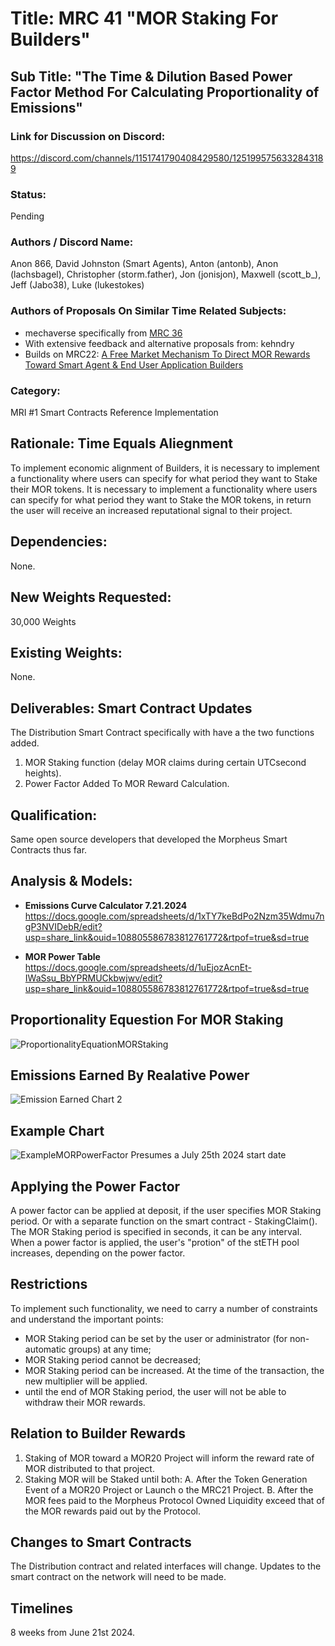 # Title: MRC 41 "MOR Staking For Builders"
## Sub Title: "The Time & Dilution Based Power Factor Method For Calculating Proportionality of Emissions"

### Link for Discussion on Discord: 
https://discord.com/channels/1151741790408429580/1251995756332843189

### Status: 
Pending

### Authors / Discord Name: 
Anon 866, David Johnston (Smart Agents), Anton (antonb), Anon (lachsbagel), Christopher (storm.father), Jon (jonisjon), Maxwell (scott_b_), Jeff (Jabo38), Luke (lukestokes)   
### Authors of Proposals On Similar Time Related Subjects: 
- mechaverse specifically from [MRC 36](/CLOSED/MRC36.md)
- With extensive feedback and alternative proposals from: kehndry
- Builds on MRC22: [A Free Market Mechanism To Direct MOR Rewards Toward Smart Agent & End User Application Builders](https://github.com/MorpheusAIs/MRC/blob/main/IN%20PROGRESS/MRC22.md)

### Category: 
MRI #1 Smart Contracts Reference Implementation

## Rationale: Time Equals Aliegnment
To implement economic alignment of Builders, it is necessary to implement a functionality where users can specify for what period they want to Stake their MOR tokens. It is necessary to implement a functionality where users can specify for what period they want to Stake the MOR tokens, in return the user will receive an increased reputational signal to their project.

## Dependencies: 
None.

## New Weights Requested: 
30,000 Weights

## Existing Weights: 
None.

## Deliverables: Smart Contract Updates 
The Distribution Smart Contract specifically with have a the two functions added.
1. MOR Staking function (delay MOR claims during certain UTCsecond heights).
2. Power Factor Added To MOR Reward Calculation.

## Qualification:
Same open source developers that developed the Morpheus Smart Contracts thus far.

## Analysis & Models:
- **Emissions Curve Calculator 7.21.2024**
https://docs.google.com/spreadsheets/d/1xTY7keBdPo2Nzm35Wdmu7ngP3NVIDebR/edit?usp=share_link&ouid=108805586783812761772&rtpof=true&sd=true

- **MOR Power Table**
https://docs.google.com/spreadsheets/d/1uEjozAcnEt-IWaSsu_BbYPRMUCkbwjwv/edit?usp=share_link&ouid=108805586783812761772&rtpof=true&sd=true

## Proportionality Equestion For MOR Staking
![ProportionalityEquationMORStaking](https://github.com/MorpheusAIs/MRC/assets/1563345/da21a701-60e7-4aba-87c1-dfe9278000bd)

## Emissions Earned By Realative Power
![Emission Earned Chart 2](https://github.com/MorpheusAIs/MRC/assets/1563345/88608be1-3199-48d0-8e08-2d7de633e241)

## Example Chart
![ExampleMORPowerFactor](https://github.com/MorpheusAIs/MRC/assets/1563345/8ff10a90-cdd3-4d65-9915-59f20fc55dbf)
Presumes a July 25th 2024 start date

## Applying the Power Factor
A power factor can be applied at deposit, if the user specifies MOR Staking period. Or with a separate function on the smart contract - StakingClaim(). 
The MOR Staking period is specified in seconds, it can be any interval.
When a power factor is applied, the user's "protion" of the stETH pool increases, depending on the power factor.

## Restrictions
To implement such functionality, we need to carry a number of constraints and understand the important points:

- MOR Staking period can be set by the user or administrator (for non-automatic groups) at any time;
- MOR Staking period cannot be decreased; 
- MOR Staking period can be increased. At the time of the transaction, the new multiplier will be applied.
- until the end of MOR Staking period, the user will not be able to withdraw their MOR rewards.

## Relation to Builder Rewards
1. Staking of MOR toward a MOR20 Project will inform the reward rate of MOR distributed to that project.
2. Staking MOR will be Staked until both: 
A. After the Token Generation Event of a MOR20 Project or Launch o the MRC21 Project.
B. After the MOR fees paid to the Morpheus Protocol Owned Liquidity exceed that of the MOR rewards paid out by the Protocol.

## Changes to Smart Contracts
The Distribution contract and related interfaces will change. Updates to the smart contract on the network will need to be made.

## Timelines
8 weeks from June 21st 2024.
